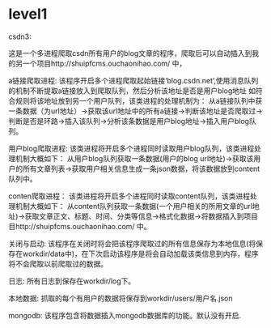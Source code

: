 # level1
csdn3:

这是一个多进程爬取csdn所有用户的blog文章的程序，爬取后可以自动插入到我的另一个项目http://shuipfcms.ouchaonihao.com/ 中，

a链接爬取进程:
该程序开启多个进程爬取起始链接‘blog.csdn.net’,使用消息队列的机制不断提取a链接放入到爬取队列，然后分析该地址是否是用户blog地址
如符合规则将该地址放到另一个用户队列，该类进程的处理机制为：
从a链接队列中获一条数据（为url地址）->获取该url地址中的所有a链接->判断该地址是否爬取过->判断是否是环路->插入该队列->分析该条数据是用户blog地址->插入用户blog队列。

用户blog爬取进程:
该类进程将开启多个进程同时读取用户blog队列，该类进程处理机制大概如下：
从用户blog队列获取一条数据(用户的blog url地址)->获取该用户的所有文章列表->获取用户相关信息生成一条json数据，将该数据放到content队列中。

conten爬取进程：
该类进程将开启多个进程同时读取content队列，该类进程处理机制大概如下：
从content队列获取一条数据(一个用户相关的所用文章的url地址)->获取文章正文、标题、时间、分类等信息->格式化数据->将数据插入到项目目http://shuipfcms.ouchaonihao.com/ 中。

关闭与启动:
该程序在关闭时将会把该程序爬取过的所有信息保存为本地信息(将保存在workdir/data中)，在下次启动该程序是将会自动加载该类信息到内存，程序将不会爬取以前爬取过的数据。

日志:
所有日志到保存在workdir/log下。

本地数据:
抓取的每个有用户的数据将保存到workdir/users/用户名.json

mongodb:
该程序包含将数据插入mongodb数据库的功能。默认没有开启.

